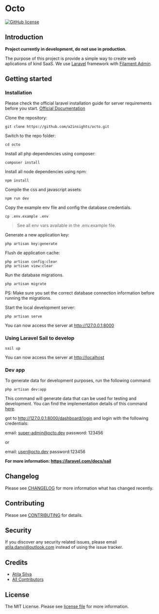 # Octo

[![GitHub license](https://img.shields.io/github/license/gothinkster/laravel-realworld-example-app.svg)](https://raw.githubusercontent.com/gothinkster/laravel-realworld-example-app/master/LICENSE)

## Introduction

**Project currently in development, do not use in production.**

The purpose of this project is provide a simple way to create web aplications of kind SaaS. We use [Laravel](https://laravel.com/) framework with [Filament Admin](https://filamentphp.com/).

## Getting started

### Installation

Please check the official laravel installation guide for server requirements before you start. [Official Documentation](https://laravel.com/docs/5.8/installation#installation)

Clone the repository:

    git clone https://github.com/a2insights/octo.git

Switch to the repo folder:

    cd octo

Install all php dependencies using composer:

    composer install

Install all node dependencies using npm:

    npm install

Compile the css and javascript assets:

    npm run dev

Copy the example env file and config the database credentials.

    cp .env.example .env

> See all env vars available in the .env.example file.

Generate a new application key:

    php artisan key:generate

Flush de application cache:

    php artisan config:clear
    php artisan view:clear

Run the database migrations.

    php artisan migrate

PS: Make sure you set the correct database connection information before running the migrations.

Start the local development server:

    php artisan serve

You can now access the server at <http://127.0.0.1:8000>

### Using Laravel Sail to develop

    sail up

You can now access the server at <http://localhost>

### Dev app

To generate data for development purposes, run the following command:

    php artisan dev:app

This command will generate data that can be used for testing and development. You can find the implementation details of this command [here](https://github.com/a2insights/octo-core/blob/main/src/Console/SetupDevCommand.php).

got to <http://127.0.0.1:8000/dashboard/login> and login with the following credentials:

email: super-admin@octo.dev
password: 123456

or

email: user@octo.dev
password:123456

**For more information: <https://laravel.com/docs/sail>**

## Changelog

Please see [CHANGELOG](CHANGELOG.md) for more information what has changed recently.

## Contributing

Please see [CONTRIBUTING](CONTRIBUTING.md) for details.

## Security

If you discover any security related issues, please email atila.danvi@outlook.com instead of using the issue tracker.

## Credits

-   [Atila Silva](https://github.com/Atiladanvi)
-   [All Contributors](../../contributors)

## License

The MIT License. Please see [license file](LICENSE.md) for more information.
